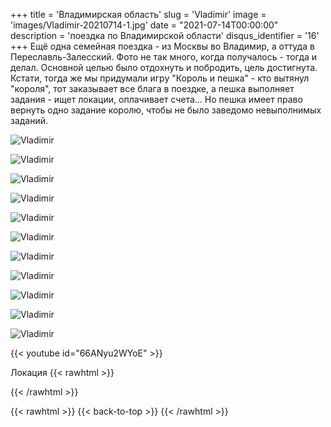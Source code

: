 +++
title = 'Владимирская область'
slug = 'Vladimir'
image = 'images/Vladimir-20210714-1.jpg'
date = "2021-07-14T00:00:00"
description = 'поездка по Владимирской области'
disqus_identifier = '16'
+++
Ещё одна семейная поездка - из Москвы во Владимир, а оттуда в Переславль-Залесский. Фото не так много, когда получалось - тогда и делал. Основной целью было отдохнуть и побродить, цель достигнута. Кстати, тогда же мы придумали игру "Король и пешка" - кто вытянул "короля", тот заказывает все блага в поездке, а пешка выполняет задания - ищет локации, оплачивает счета... Но пешка имеет право вернуть одно задание королю, чтобы не было заведомо невыполнимых заданий.

![Vladimir](/images/Vladimir-20210714-2.jpg)

![Vladimir](/images/Vladimir-20210714-3.jpg)

![Vladimir](/images/Vladimir-20210714-4.jpg)

![Vladimir](/images/Vladimir-20210714-5.jpg)

![Vladimir](/images/Vladimir-20210714-6.jpg)

![Vladimir](/images/Vladimir-20210714-7.jpg)

![Vladimir](/images/Vladimir-20210714-8.jpg)

![Vladimir](/images/Vladimir-20210714-9.jpg)

![Vladimir](/images/Vladimir-20210714-10.jpg)

![Vladimir](/images/Vladimir-20210714-11.jpg)

![Vladimir](/images/Vladimir-20210714-12.jpg)

{{< youtube id="66ANyu2WYoE" >}}

Локация
{{< rawhtml >}}
<div class="yandex-map-container">
<script type="text/javascript" charset="utf-8" async src="https://api-maps.yandex.ru/services/constructor/1.0/js/?um=constructor%3Abd66761cbd87adab076b9fc69d665f6c048f1a3ed975b5266b35fd2f86cafafa&amp;width=800&amp;height=400&amp;lang=ru_RU&amp;scroll=true"></script>
</div>
{{< /rawhtml >}}

{{< rawhtml >}}
{{< back-to-top >}}
{{< /rawhtml >}}
